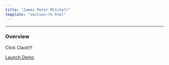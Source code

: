 ```yaml
---
title: "James Peter Mitchell"
template: "section-tk.html"
---
```


---

### Overview 

Click Clack!!! 

[Launch Demo](@/tk/app.md)





